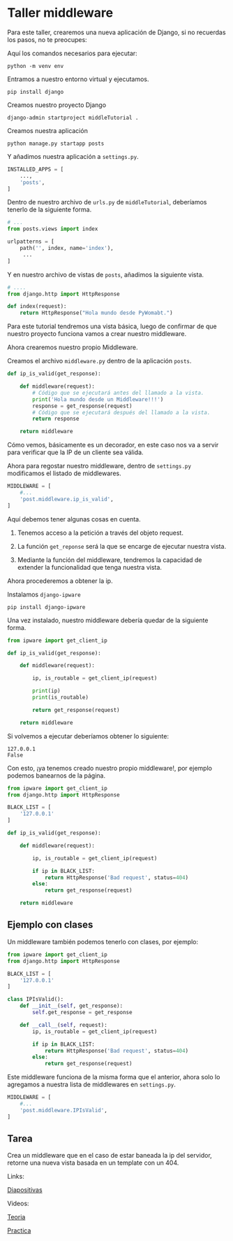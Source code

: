 # Taller middleware

Para este taller, crearemos una nueva aplicación de Django, si no recuerdas los pasos, no te preocupes:

Aquí los comandos necesarios para ejecutar:

```shell
python -m venv env
```

Entramos a nuestro entorno virtual y ejecutamos.

```shell
pip install django
```

Creamos nuestro proyecto Django

```shell
django-admin startproject middleTutorial .
```

Creamos nuestra aplicación

```shell
python manage.py startapp posts
```

Y añadimos nuestra aplicación a `settings.py`.

```python
INSTALLED_APPS = [
    ...,
    'posts',
]
```

Dentro de nuestro archivo de `urls.py` de `middleTutorial`, deberíamos tenerlo de la siguiente forma.

```python
# ...
from posts.views import index

urlpatterns = [
    path('', index, name='index'),
     ...
]
```

Y en nuestro archivo de vistas de `posts`, añadimos la siguiente vista.

```python
# ....
from django.http import HttpResponse

def index(request):
    return HttpResponse("Hola mundo desde PyWomabt.")
```

Para este tutorial tendremos una vista básica, luego de confirmar de que nuestro proyecto funciona vamos a crear nuestro middleware.

Ahora crearemos nuestro propio Middleware.

Creamos el archivo `middleware.py` dentro de la aplicación `posts`.

```python
def ip_is_valid(get_response):

    def middleware(request):
        # Código que se ejecutará antes del llamado a la vista.
        print('Hola mundo desde un Middleware!!!')
        response = get_response(request)
        # Código que se ejecutará después del llamado a la vista.
        return response

    return middleware
```

Cómo vemos, básicamente es un decorador, en este caso nos va a servir para verificar que la IP de un cliente sea válida.

Ahora para regostar nuestro middleware, dentro de `settings.py` modificamos el listado de middlewares.

```python
MIDDLEWARE = [
    #...
    'post.middleware.ip_is_valid',
]
```

Aquí debemos tener algunas cosas en cuenta.

1.  Tenemos acceso a la petición a través del objeto request.
    
2.  La función `get_reponse` será la que se encarge de ejecutar nuestra vista.
    
3.  Mediante la función del middleware, tendremos la capacidad de extender la funcionalidad que tenga nuestra vista.
    

Ahora procederemos a obtener la ip.

Instalamos `django-ipware`

```shell
pip install django-ipware
```

Una vez instalado, nuestro middleware debería quedar de la siguiente forma.

```python
from ipware import get_client_ip

def ip_is_valid(get_response):

    def middleware(request):

        ip, is_routable = get_client_ip(request)

        print(ip)
        print(is_routable)

        return get_response(request)

    return middleware
```

Si volvemos a ejecutar deberíamos obtener lo siguiente:

```shell
127.0.0.1
False
```

Con esto, ¡ya tenemos creado nuestro propio middleware!, por ejemplo podemos banearnos de la página.

```python
from ipware import get_client_ip
from django.http import HttpResponse

BLACK_LIST = [
    '127.0.0.1'
]

def ip_is_valid(get_response):

    def middleware(request):

        ip, is_routable = get_client_ip(request)

        if ip in BLACK_LIST:
            return HttpResponse('Bad request', status=404)
        else:
            return get_response(request)

    return middleware
```

## Ejemplo con clases

Un middleware también podemos tenerlo con clases, por ejemplo:

```python
from ipware import get_client_ip
from django.http import HttpResponse

BLACK_LIST = [
    '127.0.0.1'
]

class IPIsValid():
    def __init__(self, get_response):
        self.get_response = get_response

    def __call__(self, request):
        ip, is_routable = get_client_ip(request)

        if ip in BLACK_LIST:
            return HttpResponse('Bad request', status=404)
        else:
            return get_response(request)
```

Este middleware funciona de la misma forma que el anterior, ahora solo lo agregamos a nuestra lista de middlewares en `settings.py`.

```python
MIDDLEWARE = [
    #...
    'post.middleware.IPIsValid',
]
```

## Tarea

Crea un middleware que en el caso de estar baneada la ip del servidor, retorne una nueva vista basada en un template con un 404.

Links:

[Diapositivas](https://docs.google.com/presentation/d/e/2PACX-1vTr-r7MmaNDeCMS7q2Agis76OqehZSvWYVv6jakwkPpdyT-oXF-K2tMhwpeVBMTyZbI2hwtR8ilPzgX/embed?start=false&loop=false&delayms=3000#slide=id.g143f30675af_0_0)

Videos:

[Teoria](https://www.youtube.com/watch?v=euSU-9nGhPs&list=PLxI5H7lUXWhjV-yCSEuJXxsDmNESrvbw3&index=17&ab_channel=Silabuz)

[Practica](https://www.youtube.com/watch?v=BrKyN-_tDO4&list=PLxI5H7lUXWhjV-yCSEuJXxsDmNESrvbw3&index=18&ab_channel=Silabuz)